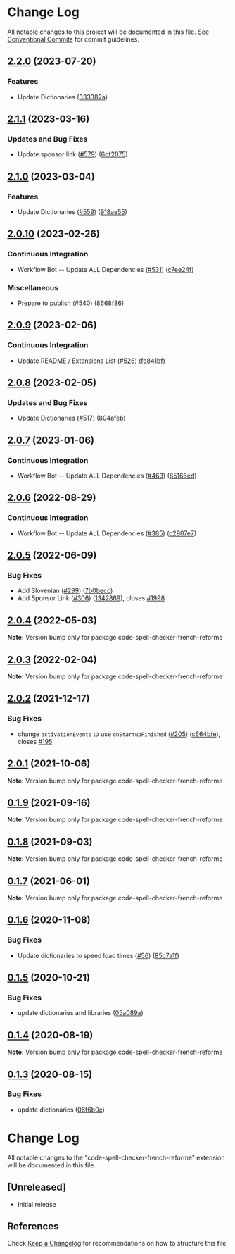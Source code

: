 # Change Log

All notable changes to this project will be documented in this file.
See [Conventional Commits](https://conventionalcommits.org) for commit guidelines.

## [2.2.0](https://github.com/streetsidesoftware/vscode-cspell-dict-extensions/compare/code-spell-checker-french-reforme@2.1.1...code-spell-checker-french-reforme@2.2.0) (2023-07-20)


### Features

* Update Dictionaries ([333382a](https://github.com/streetsidesoftware/vscode-cspell-dict-extensions/commit/333382a02ac229a13b3d77a122b7e8201cad695c))

## [2.1.1](https://github.com/streetsidesoftware/vscode-cspell-dict-extensions/compare/code-spell-checker-french-reforme@2.1.0...code-spell-checker-french-reforme@2.1.1) (2023-03-16)


### Updates and Bug Fixes

* Update sponsor link ([#579](https://github.com/streetsidesoftware/vscode-cspell-dict-extensions/issues/579)) ([6df2075](https://github.com/streetsidesoftware/vscode-cspell-dict-extensions/commit/6df2075cda94e9253a1f11d5dcf63e73a49b8edd))

## [2.1.0](https://github.com/streetsidesoftware/vscode-cspell-dict-extensions/compare/code-spell-checker-french-reforme@2.0.10...code-spell-checker-french-reforme@2.1.0) (2023-03-04)


### Features

* Update Dictionaries ([#559](https://github.com/streetsidesoftware/vscode-cspell-dict-extensions/issues/559)) ([918ae55](https://github.com/streetsidesoftware/vscode-cspell-dict-extensions/commit/918ae55e564f42b8ebe6cb6b448be68c9af03137))

## [2.0.10](https://github.com/streetsidesoftware/vscode-cspell-dict-extensions/compare/code-spell-checker-french-reforme@2.0.9...code-spell-checker-french-reforme@2.0.10) (2023-02-26)


### Continuous Integration

* Workflow Bot -- Update ALL Dependencies ([#531](https://github.com/streetsidesoftware/vscode-cspell-dict-extensions/issues/531)) ([c7ee24f](https://github.com/streetsidesoftware/vscode-cspell-dict-extensions/commit/c7ee24f30552a6e8904a8d489b8a76ddcd3eedec))


### Miscellaneous

* Prepare to publish ([#540](https://github.com/streetsidesoftware/vscode-cspell-dict-extensions/issues/540)) ([8668f86](https://github.com/streetsidesoftware/vscode-cspell-dict-extensions/commit/8668f86b5fe3bf076cc44db54ec9b15d2f137623))

## [2.0.9](https://github.com/streetsidesoftware/vscode-cspell-dict-extensions/compare/code-spell-checker-french-reforme@2.0.8...code-spell-checker-french-reforme@2.0.9) (2023-02-06)


### Continuous Integration

* Update README / Extensions List ([#526](https://github.com/streetsidesoftware/vscode-cspell-dict-extensions/issues/526)) ([fe841bf](https://github.com/streetsidesoftware/vscode-cspell-dict-extensions/commit/fe841bfc7209e134740b24897e23748581536eb3))

## [2.0.8](https://github.com/streetsidesoftware/vscode-cspell-dict-extensions/compare/code-spell-checker-french-reforme@2.0.7...code-spell-checker-french-reforme@2.0.8) (2023-02-05)


### Updates and Bug Fixes

* Update Dictionaries ([#517](https://github.com/streetsidesoftware/vscode-cspell-dict-extensions/issues/517)) ([804afeb](https://github.com/streetsidesoftware/vscode-cspell-dict-extensions/commit/804afeb61e930613c698c812f9922c1e080acc53))

## [2.0.7](https://github.com/streetsidesoftware/vscode-cspell-dict-extensions/compare/code-spell-checker-french-reforme@2.0.6...code-spell-checker-french-reforme@2.0.7) (2023-01-06)


### Continuous Integration

* Workflow Bot -- Update ALL Dependencies ([#463](https://github.com/streetsidesoftware/vscode-cspell-dict-extensions/issues/463)) ([85166ed](https://github.com/streetsidesoftware/vscode-cspell-dict-extensions/commit/85166ed01b3b324b9bfc737443a76318aa1cdda7))

## [2.0.6](https://github.com/streetsidesoftware/vscode-cspell-dict-extensions/compare/code-spell-checker-french-reforme@2.0.5...code-spell-checker-french-reforme@2.0.6) (2022-08-29)


### Continuous Integration

* Workflow Bot -- Update ALL Dependencies ([#385](https://github.com/streetsidesoftware/vscode-cspell-dict-extensions/issues/385)) ([c2907e7](https://github.com/streetsidesoftware/vscode-cspell-dict-extensions/commit/c2907e7af39c1b7f42549cfb5f555dce6f62fb4a))

## [2.0.5](https://github.com/streetsidesoftware/vscode-cspell-dict-extensions/compare/code-spell-checker-french-reforme@2.0.4...code-spell-checker-french-reforme@2.0.5) (2022-06-09)


### Bug Fixes

* Add Slovenian ([#299](https://github.com/streetsidesoftware/vscode-cspell-dict-extensions/issues/299)) ([7b0becc](https://github.com/streetsidesoftware/vscode-cspell-dict-extensions/commit/7b0becc910e11e674ad32be812aa5e138b005219))
* Add Sponsor Link ([#306](https://github.com/streetsidesoftware/vscode-cspell-dict-extensions/issues/306)) ([1342869](https://github.com/streetsidesoftware/vscode-cspell-dict-extensions/commit/13428699ee20f6b6a597dd2638d5633f2a53c9cf)), closes [#1998](https://github.com/streetsidesoftware/vscode-cspell-dict-extensions/issues/1998)





## [2.0.4](https://github.com/streetsidesoftware/vscode-cspell-dict-extensions/compare/code-spell-checker-french-reforme@2.0.3...code-spell-checker-french-reforme@2.0.4) (2022-05-03)

**Note:** Version bump only for package code-spell-checker-french-reforme





## [2.0.3](https://github.com/streetsidesoftware/vscode-cspell-dict-extensions/compare/code-spell-checker-french-reforme@2.0.2...code-spell-checker-french-reforme@2.0.3) (2022-02-04)

**Note:** Version bump only for package code-spell-checker-french-reforme





## [2.0.2](https://github.com/streetsidesoftware/vscode-cspell-dict-extensions/compare/code-spell-checker-french-reforme@2.0.1...code-spell-checker-french-reforme@2.0.2) (2021-12-17)


### Bug Fixes

* change `activationEvents` to use `onStartupFinished` ([#205](https://github.com/streetsidesoftware/vscode-cspell-dict-extensions/issues/205)) ([c664bfe](https://github.com/streetsidesoftware/vscode-cspell-dict-extensions/commit/c664bfe88497c9eaf82aa5549734d99db9194001)), closes [#195](https://github.com/streetsidesoftware/vscode-cspell-dict-extensions/issues/195)





## [2.0.1](https://github.com/streetsidesoftware/vscode-cspell-dict-extensions/compare/code-spell-checker-french-reforme@0.1.9...code-spell-checker-french-reforme@2.0.1) (2021-10-06)

**Note:** Version bump only for package code-spell-checker-french-reforme





## [0.1.9](https://github.com/streetsidesoftware/vscode-cspell-dict-extensions/compare/code-spell-checker-french-reforme@0.1.8...code-spell-checker-french-reforme@0.1.9) (2021-09-16)

**Note:** Version bump only for package code-spell-checker-french-reforme

## [0.1.8](https://github.com/streetsidesoftware/vscode-cspell-dict-extensions/compare/code-spell-checker-french-reforme@0.1.7...code-spell-checker-french-reforme@0.1.8) (2021-09-03)

**Note:** Version bump only for package code-spell-checker-french-reforme

## [0.1.7](https://github.com/streetsidesoftware/vscode-cspell-dict-extensions/compare/code-spell-checker-french-reforme@0.1.6...code-spell-checker-french-reforme@0.1.7) (2021-06-01)

**Note:** Version bump only for package code-spell-checker-french-reforme

## [0.1.6](https://github.com/streetsidesoftware/vscode-cspell-dict-extensions/compare/code-spell-checker-french-reforme@0.1.5...code-spell-checker-french-reforme@0.1.6) (2020-11-08)

### Bug Fixes

- Update dictionaries to speed load times ([#56](https://github.com/streetsidesoftware/vscode-cspell-dict-extensions/issues/56)) ([85c7a1f](https://github.com/streetsidesoftware/vscode-cspell-dict-extensions/commit/85c7a1f3363945594f6d86dbb7dae7f4c95a76e7))

## [0.1.5](https://github.com/streetsidesoftware/vscode-cspell-dict-extensions/compare/code-spell-checker-french-reforme@0.1.4...code-spell-checker-french-reforme@0.1.5) (2020-10-21)

### Bug Fixes

- update dictionaries and libraries ([05a089a](https://github.com/streetsidesoftware/vscode-cspell-dict-extensions/commit/05a089add3e0e3606ac1604df1539adfb272461f))

## [0.1.4](https://github.com/streetsidesoftware/vscode-cspell-dict-extensions/compare/code-spell-checker-french-reforme@0.1.3...code-spell-checker-french-reforme@0.1.4) (2020-08-19)

**Note:** Version bump only for package code-spell-checker-french-reforme

## [0.1.3](https://github.com/streetsidesoftware/vscode-cspell-dict-extensions/compare/code-spell-checker-french-reforme@0.1.2...code-spell-checker-french-reforme@0.1.3) (2020-08-15)

### Bug Fixes

- update dictionaries ([06f6b0c](https://github.com/streetsidesoftware/vscode-cspell-dict-extensions/commit/06f6b0cd9c011d55de841aa75591422a18d8a8f6))

# Change Log

All notable changes to the "code-spell-checker-french-reforme" extension will be documented in this file.

## [Unreleased]

- Initial release

## References

Check [Keep a Changelog](http://keepachangelog.com/) for recommendations on how to structure this file.
